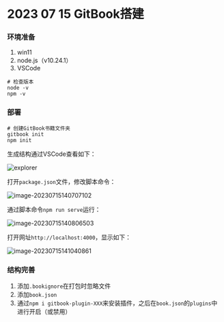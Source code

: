 # 2023 07 15 GitBook搭建

### 环境准备

1. win11
2. node.js（v10.24.1）
3. VSCode

```shell
# 检查版本
node -v
npm -v
```

### 部署

```shell
# 创建GitBook书籍文件夹
gitbook init
npm init
```

生成结构通过VSCode查看如下：

![explorer](C:%5CUsers%5Cguohao.lu%5CAppData%5CRoaming%5CTypora%5Ctypora-user-images%5Cimage-20230715140545264.png)

打开`package.json`文件，修改脚本命令：

![image-20230715140707102](C:%5CUsers%5Cguohao.lu%5CAppData%5CRoaming%5CTypora%5Ctypora-user-images%5Cimage-20230715140707102.png)

通过脚本命令`npm run serve`运行：

![image-20230715140806503](C:%5CUsers%5Cguohao.lu%5CAppData%5CRoaming%5CTypora%5Ctypora-user-images%5Cimage-20230715140806503.png)

打开网址`http://localhost:4000`，显示如下：

![image-20230715141040861](C:%5CUsers%5Cguohao.lu%5CAppData%5CRoaming%5CTypora%5Ctypora-user-images%5Cimage-20230715141040861.png)

### 结构完善

1. 添加`.bookignore`在打包时忽略文件
2. 添加`book.json`
3. 通过`npm i gitbook-plugin-XXX`来安装插件，之后在`book.json`的`plugins`中进行开启（或禁用）
